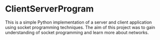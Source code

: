 # ClientServerProgram
 This is a simple Python implementation of a server and client application using socket programming techniques. The aim of this project was to gain understanding of socket programming and learn more about networks.
